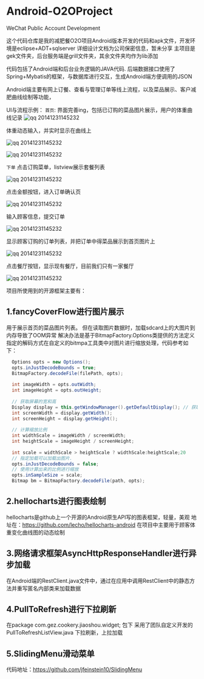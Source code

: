 Android-O2OProject
==================

WeChat Public Account Development

这个代码仓库是我的减肥餐O2O项目Android版本开发的代码和apk文件，开发环境是eclipse+ADT+sqlserver
详细设计文档为公司保密信息，暂未分享
主项目是gek文件夹，后台服务端是grill文件夹，其余文件夹均作为lib添加

代码包括了Android端和后台业务逻辑的JAVA代码.
后端数据接口使用了Spring+Mybatis的框架，与数据库进行交互，生成Android端方便调用的JSON
 
Android端主要有网上订餐、查看与管理订单等线上流程，以及菜品展示、客户减肥曲线绘制等功能，

UI与流程示例：
`首页`:
界面完善ing，包括已订购的菜品图片展示，用户的体重曲线记录
![qq 20141231145232](http://images.cnblogs.com/cnblogs_com/melonrice/646682/o_1.png)

体重动态输入，并实时显示在曲线上

![qq 20141231145232](http://images.cnblogs.com/cnblogs_com/melonrice/646682/o_2.png)

![qq 20141231145232](http://images.cnblogs.com/cnblogs_com/melonrice/646682/o_3.png)

`下单`
点击订购菜单，listview展示套餐列表

![qq 20141231145232](http://images.cnblogs.com/cnblogs_com/melonrice/646682/o_4.png)

点击金额按钮，进入订单确认页

![qq 20141231145232](http://images.cnblogs.com/cnblogs_com/melonrice/646682/o_5.png)

输入顾客信息，提交订单

![qq 20141231145232](http://images.cnblogs.com/cnblogs_com/melonrice/646682/o_6.png)


显示顾客订购的订单列表，并把订单中得菜品展示到首页图片上

![qq 20141231145232](http://images.cnblogs.com/cnblogs_com/melonrice/646682/o_7.png)

点击餐厅按钮，显示现有餐厅，目前我们只有一家餐厅

![qq 20141231145232](http://images.cnblogs.com/cnblogs_com/melonrice/646682/o_8.png)


项目所使用到的开源框架主要有：

1.fancyCoverFlow进行图片展示
--
用于展示首页的菜品图片列表。
但在读取图片数据时，加载sdcard上的大图片到内存导致了OOM异常
解决办法是基于BitmapFactory.Options类提供的方法定义指定的解码方式在自定义的bitmpa工具类中对图片进行缩放处理，代码参考如下：
```java
  Options opts = new Options();
  opts.inJustDecodeBounds = true;         
  BitmapFactory.decodeFile(filePath, opts);
          
  int imageWidth = opts.outWidth;
  int imageHeight = opts.outHeight;
          
  // 获取屏幕的宽和高        
  Display display = this.getWindowManager().getDefaultDisplay(); // 获取默认窗体显示的对象
  int screenWidth = display.getWidth();
  int screenHeight = display.getHeight();
         
  // 计算缩放比例
  int widthScale = imageWidth / screenWidth;
  int heightScale = imageHeight / screenHeight;
         
  int scale = widthScale > heightScale ? widthScale:heightScale;20         
  // 指定加载可以加载出图片.
  opts.inJustDecodeBounds = false;
  // 使用计算出来的比例进行缩放
  opts.inSampleSize = scale;
  Bitmap bm = BitmapFactory.decodeFile(path, opts);


```


2.hellocharts进行图表绘制
--
hellocharts是github上一个开源的Android原生API写的图表框架，轻量，美观
地址在：https://github.com/lecho/hellocharts-android
在项目中主要用于顾客体重变化曲线图的动态绘制


3.网络请求框架AsyncHttpResponseHandler进行异步加载
--
在Android端的RestClient.java文件中，通过在应用中调用RestClient中的静态方法并重写匿名内部类来加载数据


4.PullToRefresh进行下拉刷新
--
在package com.gez.cookery.jiaoshou.widget; 包下
采用了团队自定义开发的PullToRefreshListView.java
下拉刷新，上拉加载

5.SlidingMenu滑动菜单
--
代码地址：https://github.com/jfeinstein10/SlidingMenu


